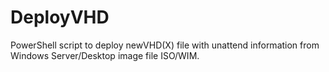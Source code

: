 # DeployVHD
PowerShell script to deploy newVHD(X) file with unattend information from Windows Server/Desktop image file ISO/WIM.
